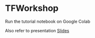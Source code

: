 # TFWorkshop

Run the tutorial notebook on Google Colab

Also refer to presentation [Slides](https://docs.google.com/presentation/d/1hYDlOJEG12qWrEksT3zK4bYGBmu1Dqgqy1SVdhqFxMY/edit?usp=sharing)
